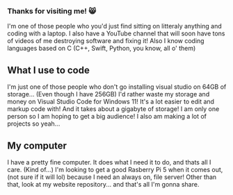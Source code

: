 ### Thanks for visiting me! 😸

I'm one of those people who you'd just find sitting on litteraly anything and coding with a laptop. I also have a YouTube channel that will soon have tons of videos of me destroying software and fixing it! Also I know coding languages based on C (C++, Swift, Python, you know, all o' them)

## What I use to code

I'm just one of those people who don't go installing visual studio on 64GB of storage... (Even though I have 256GB) I'd rather waste my storage and money on Visual Studio Code for Windows 11! It's a lot easier to edit and markup code with! And it takes about a gigabyte of storage! I am only one person so I am hoping to get a big audience! I also am making a lot of projects so yeah...

## My computer

I have a pretty fine computer. It does what I need it to do, and thats all I care. (Kind of...) I'm looking to get a good Rasberry Pi 5 when it comes out, (not sure if it will lol)  because I need an always on, file server! Other than that, look at my website repository... and that's all I'm gonna share.
